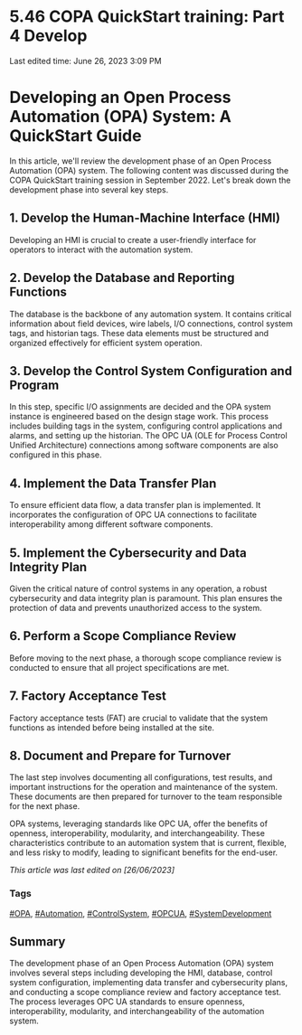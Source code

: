 # 5.46 COPA QuickStart training: Part 4 Develop

Last edited time: June 26, 2023 3:09 PM

# Developing an Open Process Automation (OPA) System: A QuickStart Guide

In this article, we'll review the development phase of an Open Process Automation (OPA) system. The following content was discussed during the COPA QuickStart training session in September 2022. Let's break down the development phase into several key steps.

## 1. Develop the Human-Machine Interface (HMI)

Developing an HMI is crucial to create a user-friendly interface for operators to interact with the automation system.

## 2. Develop the Database and Reporting Functions

The database is the backbone of any automation system. It contains critical information about field devices, wire labels, I/O connections, control system tags, and historian tags. These data elements must be structured and organized effectively for efficient system operation.

## 3. Develop the Control System Configuration and Program

In this step, specific I/O assignments are decided and the OPA system instance is engineered based on the design stage work. This process includes building tags in the system, configuring control applications and alarms, and setting up the historian. The OPC UA (OLE for Process Control Unified Architecture) connections among software components are also configured in this phase.

## 4. Implement the Data Transfer Plan

To ensure efficient data flow, a data transfer plan is implemented. It incorporates the configuration of OPC UA connections to facilitate interoperability among different software components.

## 5. Implement the Cybersecurity and Data Integrity Plan

Given the critical nature of control systems in any operation, a robust cybersecurity and data integrity plan is paramount. This plan ensures the protection of data and prevents unauthorized access to the system.

## 6. Perform a Scope Compliance Review

Before moving to the next phase, a thorough scope compliance review is conducted to ensure that all project specifications are met.

## 7. Factory Acceptance Test

Factory acceptance tests (FAT) are crucial to validate that the system functions as intended before being installed at the site.

## 8. Document and Prepare for Turnover

The last step involves documenting all configurations, test results, and important instructions for the operation and maintenance of the system. These documents are then prepared for turnover to the team responsible for the next phase.

OPA systems, leveraging standards like OPC UA, offer the benefits of openness, interoperability, modularity, and interchangeability. These characteristics contribute to an automation system that is current, flexible, and less risky to modify, leading to significant benefits for the end-user.

*This article was last edited on [26/06/2023]*

### Tags

[#OPA](notion://www.notion.so/adti-wiki/COPA-QuickStart-training-Part-4-Develop-20f31f94b72d445682d823912421f4e0#), [#Automation](notion://www.notion.so/adti-wiki/COPA-QuickStart-training-Part-4-Develop-20f31f94b72d445682d823912421f4e0#), [#ControlSystem](notion://www.notion.so/adti-wiki/COPA-QuickStart-training-Part-4-Develop-20f31f94b72d445682d823912421f4e0#), [#OPCUA](notion://www.notion.so/adti-wiki/COPA-QuickStart-training-Part-4-Develop-20f31f94b72d445682d823912421f4e0#), [#SystemDevelopment](notion://www.notion.so/adti-wiki/COPA-QuickStart-training-Part-4-Develop-20f31f94b72d445682d823912421f4e0#)

## Summary

The development phase of an Open Process Automation (OPA) system involves several steps including developing the HMI, database, control system configuration, implementing data transfer and cybersecurity plans, and conducting a scope compliance review and factory acceptance test. The process leverages OPC UA standards to ensure openness, interoperability, modularity, and interchangeability of the automation system.